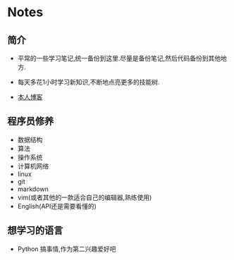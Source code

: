 # Notes

## 简介

- 平常的一些学习笔记,统一备份到这里.尽量是备份笔记,然后代码备份到其他地方.

- 每天多花1小时学习新知识,不断地点亮更多的技能树.

- [本人博客](http://blog.csdn.net/xfhy_)

## 程序员修养

- 数据结构
- 算法
- 操作系统
- 计算机网络
- linux
- git
- markdown
- vim(或者其他的一款适合自己的编辑器,熟练使用)
- English(API还是需要看懂的)

## 想学习的语言

- Python 搞事情,作为第二兴趣爱好吧
